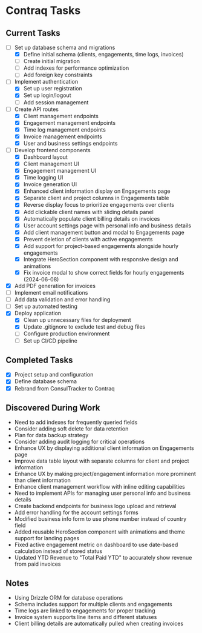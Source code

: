 # Contraq Tasks

## Current Tasks
- [ ] Set up database schema and migrations
  - [x] Define initial schema (clients, engagements, time logs, invoices)
  - [ ] Create initial migration
  - [ ] Add indexes for performance optimization
  - [ ] Add foreign key constraints
- [ ] Implement authentication
  - [x] Set up user registration
  - [x] Set up login/logout
  - [ ] Add session management
- [ ] Create API routes
  - [x] Client management endpoints
  - [x] Engagement management endpoints
  - [x] Time log management endpoints
  - [x] Invoice management endpoints
  - [x] User and business settings endpoints
- [ ] Develop frontend components
  - [x] Dashboard layout
  - [x] Client management UI
  - [x] Engagement management UI
  - [x] Time logging UI
  - [x] Invoice generation UI
  - [x] Enhanced client information display on Engagements page
  - [x] Separate client and project columns in Engagements table
  - [x] Reverse display focus to prioritize engagements over clients
  - [x] Add clickable client names with sliding details panel
  - [x] Automatically populate client billing details on invoices
  - [x] User account settings page with personal info and business details
  - [x] Add client management button and modal to Engagements page
  - [x] Prevent deletion of clients with active engagements
  - [x] Add support for project-based engagements alongside hourly engagements
  - [x] Integrate HeroSection component with responsive design and animations
  - [x] Fix invoice modal to show correct fields for hourly engagements (2024-06-08)
- [x] Add PDF generation for invoices
- [ ] Implement email notifications
- [ ] Add data validation and error handling
- [ ] Set up automated testing
- [x] Deploy application
  - [x] Clean up unnecessary files for deployment
  - [x] Update .gitignore to exclude test and debug files
  - [ ] Configure production environment
  - [ ] Set up CI/CD pipeline

## Completed Tasks
- [x] Project setup and configuration
- [x] Define database schema
- [x] Rebrand from ConsulTracker to Contraq

## Discovered During Work
- Need to add indexes for frequently queried fields
- Consider adding soft delete for data retention
- Plan for data backup strategy
- Consider adding audit logging for critical operations
- Enhance UX by displaying additional client information on Engagements page
- Improve data table layout with separate columns for client and project information
- Enhance UX by making project/engagement information more prominent than client information
- Enhance client management workflow with inline editing capabilities
- Need to implement APIs for managing user personal info and business details
- Create backend endpoints for business logo upload and retrieval
- Add error handling for the account settings forms
- Modified business info form to use phone number instead of country field
- Added reusable HeroSection component with animations and theme support for landing pages
- Fixed active engagement metric on dashboard to use date-based calculation instead of stored status
- Updated YTD Revenue to "Total Paid YTD" to accurately show revenue from paid invoices

## Notes
- Using Drizzle ORM for database operations
- Schema includes support for multiple clients and engagements
- Time logs are linked to engagements for proper tracking
- Invoice system supports line items and different statuses 
- Client billing details are automatically pulled when creating invoices 